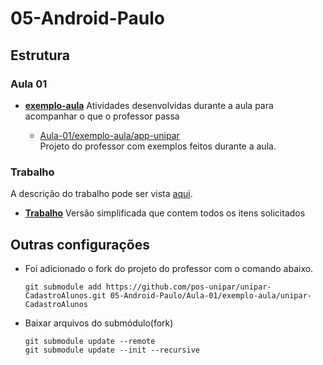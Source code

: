 # 05-Android-Paulo

## Estrutura

### Aula 01

- [**exemplo-aula**](./Aula-01/exemplo-aula/)
    Atividades desenvolvidas durante a aula para acompanhar o que o professor passa

    - [Aula-01/exemplo-aula/app-unipar](https://github.com/pos-unipar/app-unipar.git)  
        Projeto do professor com exemplos feitos durante a aula.


### Trabalho

A descrição do trabalho pode ser vista [aqui](https://pos-unipar.github.io/docs/android#trabalho-final).

- [**Trabalho**](./Trabalho/)
    Versão simplificada que contem todos os itens solicitados

## Outras configurações

- Foi adicionado o fork do projeto do professor com o comando abaixo.  
    ```
    git submodule add https://github.com/pos-unipar/unipar-CadastroAlunos.git 05-Android-Paulo/Aula-01/exemplo-aula/unipar-CadastroAlunos
    ```

- Baixar arquivos do submódulo(fork)
    ```
    git submodule update --remote
    git submodule update --init --recursive
    ```